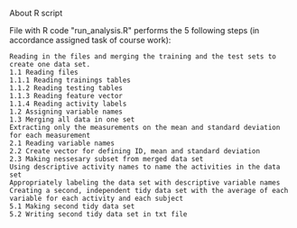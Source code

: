 About R script

File with R code "run_analysis.R" performs the 5 following steps (in accordance assigned task of course work):

    Reading in the files and merging the training and the test sets to create one data set.
    1.1 Reading files
    1.1.1 Reading trainings tables
    1.1.2 Reading testing tables
    1.1.3 Reading feature vector
    1.1.4 Reading activity labels
    1.2 Assigning variable names
    1.3 Merging all data in one set
    Extracting only the measurements on the mean and standard deviation for each measurement
    2.1 Reading variable names
    2.2 Create vector for defining ID, mean and standard deviation
    2.3 Making nessesary subset from merged data set
    Using descriptive activity names to name the activities in the data set
    Appropriately labeling the data set with descriptive variable names
    Creating a second, independent tidy data set with the average of each variable for each activity and each subject
    5.1 Making second tidy data set
    5.2 Writing second tidy data set in txt file
